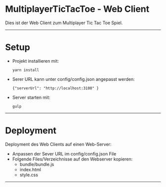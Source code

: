 # MultiplayerTicTacToe - Web Client

Dies ist der Web Client zum Multiplayer Tic Tac Toe Spiel.

----------

# Setup

- Projekt installieren mit:

  ``yarn install ``

- Serer URL kann unter config/config.json angepasst werden:

  ``{"serverUrl": "http://localhost:3100" } ``

- Server starten mit:

  ``gulp ``

----------

# Deployment

Deployment des Web Clients auf einen Web-Server:

- Anpassen der Sever URL im config/config.json File
- Folgende Files/Verzeichnisse auf den Webserver kopieren:
  - bundle/bundle.js
  - index.html
  - style.css

----------
